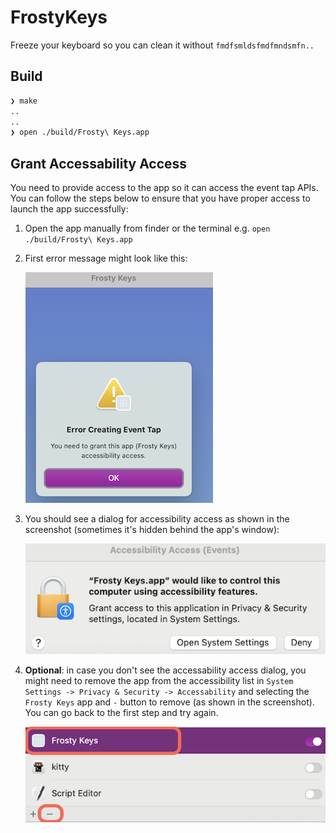 # FrostyKeys

Freeze your keyboard so you can clean it without `fmdfsmldsfmdfmndsmfn..`

## Build

```bash
❯ make
..
..
❯ open ./build/Frosty\ Keys.app
```

## Grant Accessability Access

You need to provide access to the app so it can access the event tap APIs. You can follow the steps below to ensure that you have proper access to launch the app successfully:

1. Open the app manually from finder or the terminal e.g. `open ./build/Frosty\ Keys.app`

1. First error message might look like this:

    ![Error Creating Event Tap](images/error_creating_event_tap.png)

1. You should see a dialog for accessibility  access as shown in the screenshot (sometimes it's hidden behind the app's window):

    ![Access](images/access.png)

1. **Optional**: in case you don't see the accessability access dialog, you might need to remove the app from the accessibility list in
`System Settings -> Privacy & Security -> Accessability` and selecting the `Frosty Keys` app and `-` button to remove (as shown in the screenshot). You can go back to the first step and try again.

    ![Remove the App](./images/RemoveApp.png)
